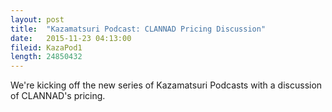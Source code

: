 ```yaml
---
layout: post
title:  "Kazamatsuri Podcast: CLANNAD Pricing Discussion"
date:   2015-11-23 04:13:00
fileid: KazaPod1
length: 24850432   
---
```


We're kicking off the new series of Kazamatsuri Podcasts with a discussion of CLANNAD's pricing.
